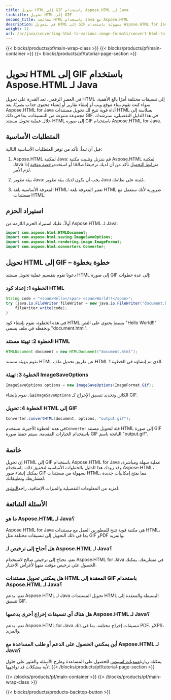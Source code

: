 ```yaml
---
title: تحويل HTML إلى GIF باستخدام Aspose.HTML لـ Java
linktitle: تحويل HTML إلى GIF
second_title: معالجة HTML باستخدام Java مع Aspose.HTML
description: قم بتحويل HTML إلى GIF بسهولة باستخدام Aspose.HTML for Java. قم بإنشاء صور مذهلة من مستندات HTML. ابدأ الآن!
weight: 11
url: /ar/java/converting-html-to-various-image-formats/convert-html-to-gif/
---
```


{{< blocks/products/pf/main-wrap-class >}}
{{< blocks/products/pf/main-container >}}
{{< blocks/products/pf/tutorial-page-section >}}

# تحويل HTML إلى GIF باستخدام Aspose.HTML لـ Java


في العصر الرقمي، تعد القدرة على تحويل HTML إلى تنسيقات مختلفة أمرًا بالغ الأهمية، سواء كنت تقوم ببناء موقع ويب أو إنشاء تقارير أو إنشاء محتوى جذاب بصريًا. يعد Aspose.HTML for Java أداة قوية تتيح لك تحويل مستندات HTML بسلاسة إلى مجموعة متنوعة من التنسيقات، بما في ذلك GIF. في هذا الدليل التفصيلي، سنرشدك خلال عملية تحويل مستند HTML إلى صورة GIF باستخدام Aspose.HTML for Java.

## المتطلبات الأساسية

قبل أن تبدأ، تأكد من توفر المتطلبات الأساسية التالية:

1. Aspose.HTML لمكتبة Java: قم بتنزيل وتثبيت مكتبة Aspose.HTML لمكتبة Java من[رابط التحميل](https://releases.aspose.com/html/java/) تأكد من أن لديك ترخيصًا صالحًا أو استخدم[رخصة مؤقتة](https://purchase.aspose.com/temporary-license/) إذا لزم الأمر.

2. بيئة تطوير Java: يجب أن يكون لديك بيئة تطوير Java مُثبتة على نظامك.

3. المعرفة الأساسية بلغة HTML: تعتبر المعرفة بلغة HTML ضرورية لأنك ستعمل مع مستندات HTML.

## استيراد الحزم

أولاً، عليك استيراد الحزم اللازمة من Aspose.HTML لـ Java:

```java
import com.aspose.html.HTMLDocument;
import com.aspose.html.saving.ImageSaveOptions;
import com.aspose.html.rendering.image.ImageFormat;
import com.aspose.html.converters.Converter;
```

## تحويل HTML إلى GIF – خطوة بخطوة

دعونا نقوم بتقسيم عملية تحويل مستند HTML إلى صورة GIF إلى عدة خطوات:

### الخطوة 1: إعداد كود HTML

```java
String code = "<span>Hello</span> <span>World!!</span>";
try (java.io.FileWriter fileWriter = new java.io.FileWriter("document.html")) {
    fileWriter.write(code);
}
```

في هذه الخطوة، نقوم بإنشاء كود HTML بسيط يحتوي على النص "Hello World!!" ونحفظه في ملف يسمى "document.html".

### الخطوة 2: تهيئة مستند HTML

```java
HTMLDocument document = new HTMLDocument("document.html");
```

نقوم بتهيئة مستند HTML عن طريق تحميل ملف HTML الذي تم إنشاؤه في الخطوة 1.

### الخطوة 3: تهيئة ImageSaveOptions

```java
ImageSaveOptions options = new ImageSaveOptions(ImageFormat.Gif);
```

 هنا، نقوم بإنشاء`ImageSaveOptions` الكائن وتحديد تنسيق الإخراج كـ GIF.

### الخطوة 4: تحويل HTML إلى GIF

```java
Converter.convertHTML(document, options, "output.gif");
```

 في هذه الخطوة الأخيرة، نستخدم`Converter` فئة لتحويل مستند HTML إلى صورة GIF باستخدام الخيارات المقدمة. سيتم حفظ صورة GIF الناتجة باسم "output.gif".

## خاتمة

إن تحويل HTML إلى GIF باستخدام Aspose.HTML for Java عملية سهلة ومباشرة، وقد زودك هذا الدليل بالخطوات الأساسية لتحقيق ذلك. باستخدام Aspose.HTML، يمكنك إنشاء صور GIF بسهولة من مستندات HTML، مما يفتح إمكانيات جديدة لمشاريعك وتطبيقاتك.

 لمزيد من المعلومات التفصيلية والميزات الإضافية، راجع[التوثيق](https://reference.aspose.com/html/java/).

## الأسئلة الشائعة

### ما هو Aspose.HTML لـ Java؟
   Aspose.HTML for Java هي مكتبة قوية تتيح للمطورين العمل مع مستندات HTML، بما في ذلك التحويل إلى تنسيقات مختلفة مثل GIF وPDF والمزيد.

### هل أحتاج إلى ترخيص لـ Aspose.HTML لـ Java؟
 نعم، تحتاج إلى ترخيص صالح لاستخدام Aspose.HTML for Java في مشاريعك. يمكنك الحصول على ترخيص مؤقت من[هنا](https://purchase.aspose.com/temporary-license/) لأغراض الاختبار.

### هل يمكنني تحويل مستندات HTML المعقدة إلى GIF باستخدام Aspose.HTML لـ Java؟
نعم، يدعم Aspose.HTML لـ Java تحويل المستندات HTML البسيطة والمعقدة إلى تنسيق GIF.

### هل هناك أي تنسيقات إخراج أخرى يدعمها Aspose.HTML لـ Java؟
نعم، يدعم Aspose.HTML for Java تنسيقات إخراج مختلفة، بما في ذلك PDF، وXPS، والمزيد.

### أين يمكنني الحصول على الدعم أو طلب المساعدة مع Aspose.HTML لـ Java؟
 يمكنك زيارة[منتديات اسبوس](https://forum.aspose.com/) للحصول على المساعدة وطرح الأسئلة والعثور على حلول لأية مشكلات قد تواجهها.
{{< /blocks/products/pf/tutorial-page-section >}}

{{< /blocks/products/pf/main-container >}}
{{< /blocks/products/pf/main-wrap-class >}}

{{< blocks/products/products-backtop-button >}}
